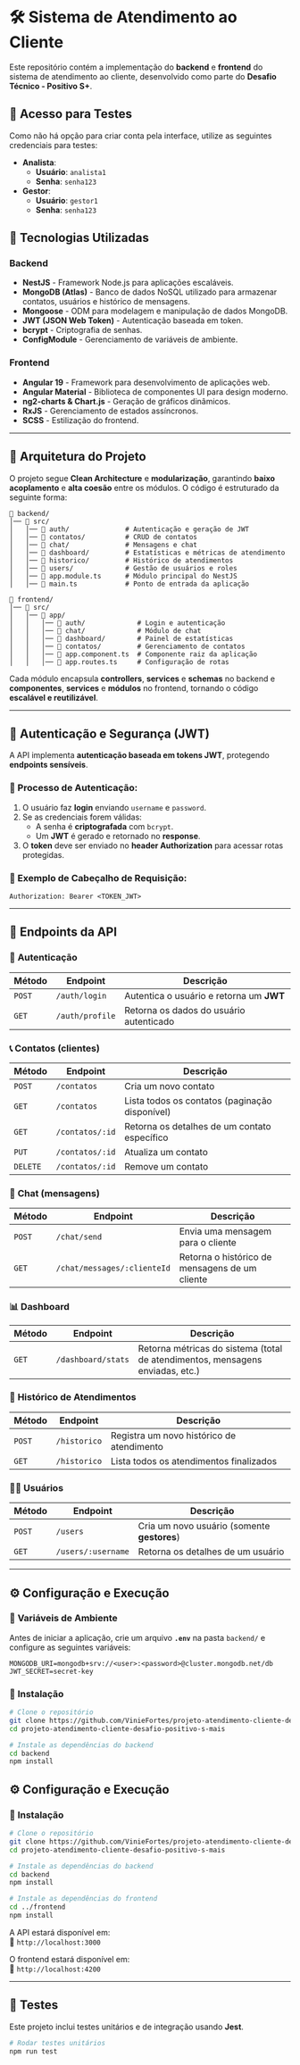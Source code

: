 # 🛠️ Sistema de Atendimento ao Cliente

Este repositório contém a implementação do **backend** e **frontend** do sistema de atendimento ao cliente, desenvolvido como parte do **Desafio Técnico - Positivo S+**.

## 🧠 **Acesso para Testes**
Como não há opção para criar conta pela interface, utilize as seguintes credenciais para testes:

- **Analista**:
   - **Usuário**: `analista1`
   - **Senha**: `senha123`
- **Gestor**:
   - **Usuário**: `gestor1`
   - **Senha**: `senha123`


## 🚀 Tecnologias Utilizadas

### **Backend**
- **NestJS** - Framework Node.js para aplicações escaláveis.
- **MongoDB (Atlas)** - Banco de dados NoSQL utilizado para armazenar contatos, usuários e histórico de mensagens.
- **Mongoose** - ODM para modelagem e manipulação de dados MongoDB.
- **JWT (JSON Web Token)** - Autenticação baseada em token.
- **bcrypt** - Criptografia de senhas.
- **ConfigModule** - Gerenciamento de variáveis de ambiente.

### **Frontend**
- **Angular 19** - Framework para desenvolvimento de aplicações web.
- **Angular Material** - Biblioteca de componentes UI para design moderno.
- **ng2-charts & Chart.js** - Geração de gráficos dinâmicos.
- **RxJS** - Gerenciamento de estados assíncronos.
- **SCSS** - Estilização do frontend.
---

## 📐 Arquitetura do Projeto

O projeto segue **Clean Architecture** e **modularização**, garantindo **baixo acoplamento** e **alta coesão** entre os módulos. O código é estruturado da seguinte forma:

```
📂 backend/
│── 📂 src/
│   │── 📂 auth/              # Autenticação e geração de JWT
│   │── 📂 contatos/          # CRUD de contatos
│   │── 📂 chat/              # Mensagens e chat
│   │── 📂 dashboard/         # Estatísticas e métricas de atendimento
│   │── 📂 historico/         # Histórico de atendimentos
│   │── 📂 users/             # Gestão de usuários e roles
│   │── 📜 app.module.ts      # Módulo principal do NestJS
│   │── 📜 main.ts            # Ponto de entrada da aplicação

📂 frontend/
│── 📂 src/
│   │── 📂 app/
│   │   │── 📂 auth/             # Login e autenticação
│   │   │── 📂 chat/             # Módulo de chat
│   │   │── 📂 dashboard/        # Painel de estatísticas
│   │   │── 📂 contatos/         # Gerenciamento de contatos
│   │   │── 📜 app.component.ts  # Componente raiz da aplicação
│   │   │── 📜 app.routes.ts     # Configuração de rotas
```

Cada módulo encapsula **controllers**, **services** e **schemas** no backend e **componentes**, **services** e **módulos** no frontend, tornando o código **escalável e reutilizável**.

---

## 🔑 Autenticação e Segurança (JWT)

A API implementa **autenticação baseada em tokens JWT**, protegendo **endpoints sensíveis**.

### 📌 Processo de Autenticação:
1. O usuário faz **login** enviando `username` e `password`.
2. Se as credenciais forem válidas:
    - A senha é **criptografada** com `bcrypt`.
    - Um **JWT** é gerado e retornado no **response**.
3. O **token** deve ser enviado no **header Authorization** para acessar rotas protegidas.

### 📌 Exemplo de Cabeçalho de Requisição:
```http
Authorization: Bearer <TOKEN_JWT>
```

---

## 📡 Endpoints da API

### 🔐 **Autenticação**

| Método | Endpoint | Descrição |
|---------|----------|-------------|
| `POST`  | `/auth/login` | Autentica o usuário e retorna um **JWT** |
| `GET`   | `/auth/profile` | Retorna os dados do usuário autenticado |

### 📞 **Contatos (clientes)**

| Método | Endpoint | Descrição |
|---------|----------|-------------|
| `POST`  | `/contatos` | Cria um novo contato |
| `GET`   | `/contatos` | Lista todos os contatos (paginação disponível) |
| `GET`   | `/contatos/:id` | Retorna os detalhes de um contato específico |
| `PUT`   | `/contatos/:id` | Atualiza um contato |
| `DELETE`| `/contatos/:id` | Remove um contato |

### 💬 **Chat (mensagens)**

| Método | Endpoint | Descrição |
|---------|----------|-------------|
| `POST`  | `/chat/send` | Envia uma mensagem para o cliente |
| `GET`   | `/chat/messages/:clienteId` | Retorna o histórico de mensagens de um cliente |

### 📊 **Dashboard**

| Método | Endpoint | Descrição |
|---------|----------|-------------|
| `GET`   | `/dashboard/stats` | Retorna métricas do sistema (total de atendimentos, mensagens enviadas, etc.) |

### 📜 **Histórico de Atendimentos**

| Método | Endpoint | Descrição |
|---------|----------|-------------|
| `POST`  | `/historico` | Registra um novo histórico de atendimento |
| `GET`   | `/historico` | Lista todos os atendimentos finalizados |

### 🧑‍💻 **Usuários**

| Método | Endpoint | Descrição |
|---------|----------|-------------|
| `POST`  | `/users` | Cria um novo usuário (somente **gestores**) |
| `GET`   | `/users/:username` | Retorna os detalhes de um usuário |

---

## ⚙️ Configuração e Execução

### 📌 **Variáveis de Ambiente**
Antes de iniciar a aplicação, crie um arquivo **`.env`** na pasta `backend/` e configure as seguintes variáveis:

```env
MONGODB_URI=mongodb+srv://<user>:<password>@cluster.mongodb.net/db
JWT_SECRET=secret-key
```

### 📌 **Instalação**
```bash
# Clone o repositório
git clone https://github.com/VinieFortes/projeto-atendimento-cliente-desafio-positivo-s-mais
cd projeto-atendimento-cliente-desafio-positivo-s-mais

# Instale as dependências do backend
cd backend
npm install
```

## ⚙️ Configuração e Execução

### 📌 **Instalação**
```bash
# Clone o repositório
git clone https://github.com/VinieFortes/projeto-atendimento-cliente-desafio-positivo-s-mais
cd projeto-atendimento-cliente-desafio-positivo-s-mais

# Instale as dependências do backend
cd backend
npm install

# Instale as dependências do frontend
cd ../frontend
npm install
```
A API estará disponível em:  
📍 `http://localhost:3000`

O frontend estará disponível em:  
📍 `http://localhost:4200`

---

## 🧪 **Testes**
Este projeto inclui testes unitários e de integração usando **Jest**.

```bash
# Rodar testes unitários
npm run test
```


